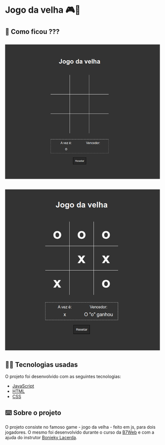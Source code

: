 # Jogo da velha 🎮👵

## 👀 Como ficou ???

<img src="./img/tictactoe.png" width="600px"></img>
----------
<img src="./img/playing.png" width="600px"></img>
----------

## 🧑‍💻 Tecnologias usadas

O projeto foi desenvolvido com as seguintes tecnologias:
- [JavaScript](https://developer.mozilla.org/pt-BR/docs/Web/JavaScript)
- [HTML](https://www.w3schools.com/html/)
- [CSS](https://www.w3schools.com/css/)

## ⌨️ Sobre o projeto

O projeto consiste no famoso game - jogo da velha - feito em js, para dois jogadores. O mesmo foi desenvolvido durante o curso da [B7Web](https://b7web.com.br/fullstack/?ref=I24108426I) e com a ajuda do instrutor [Bonieky Lacerda](https://www.instagram.com/bonieky/).